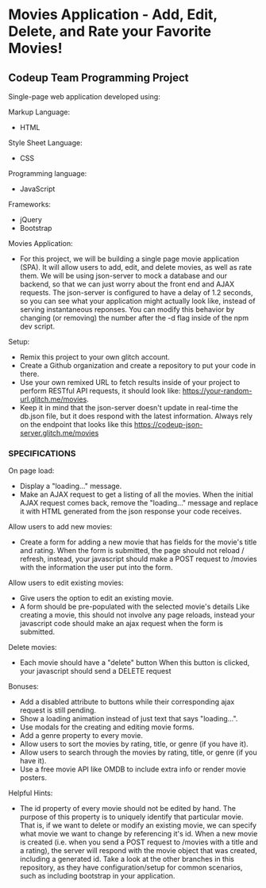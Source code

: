 # Movies Application - Add, Edit, Delete, and Rate your Favorite Movies!
## Codeup Team Programming Project

Single-page web application developed using:

Markup Language:
- HTML

Style Sheet Language:
- CSS

Programming language:
- JavaScript

Frameworks:
- jQuery
- Bootstrap

Movies Application: 
- For this project, we will be building a single page movie application (SPA). It will allow users to add, edit, and delete movies, as well as rate them. We will be using json-server to mock a database and our backend, so that we can just worry about the front end and AJAX requests. The
json-server is configured to have a delay of 1.2 seconds, so you can see what your application might actually look like, instead of serving instantaneous reponses. You can modify this behavior by changing (or removing) the number after the -d flag inside of the npm dev script.

Setup:
- Remix this project to your own glitch account.
- Create a Github organization and create a repository to put your code in there.
- Use your own remixed URL to fetch results inside of your project to perform RESTful API requests, it should look like: https://your-random-url.glitch.me/movies.
- Keep it in mind that the json-server doesn't update in real-time the db.json file, but it does respond with the latest information. Always rely on the endpoint that looks like this https://codeup-json-server.glitch.me/movies

### SPECIFICATIONS

On page load:
- Display a "loading..." message. 
- Make an AJAX request to get a listing of all the movies. When the initial AJAX request comes back, remove the "loading..." message and replace it with HTML generated from the json response your code receives.
 
Allow users to add new movies:
- Create a form for adding a new movie that has fields for the movie's title and rating.
When the form is submitted, the page should not reload / refresh, instead, your javascript should make a POST request to /movies with the information the user put into the form.

Allow users to edit existing movies:
- Give users the option to edit an existing movie.
- A form should be pre-populated with the selected movie's details
Like creating a movie, this should not involve any page reloads, instead your javascript code should make an ajax request when the form is submitted.

Delete movies:
- Each movie should have a "delete" button
When this button is clicked, your javascript should send a DELETE request

Bonuses:
- Add a disabled attribute to buttons while their corresponding ajax request is still pending.
- Show a loading animation instead of just text that says "loading...".
- Use modals for the creating and editing movie forms.
- Add a genre property to every movie.
- Allow users to sort the movies by rating, title, or genre (if you have it).
- Allow users to search through the movies by rating, title, or genre (if you have it).
- Use a free movie API like OMDB to include extra info or render movie posters.

Helpful Hints:
- The id property of every movie should not be edited by hand. The purpose of this property is to uniquely identify that particular movie. That is, if we want to delete or modify an existing movie, we can specify what movie we want to change by referencing it's id. When a new movie is created (i.e. when you send a POST request to /movies with a title and a rating), the server will respond with the movie object that was created, including a generated id. Take a look at the other branches in this repository, as they have configuration/setup for common scenarios, such as including bootstrap in your application.
